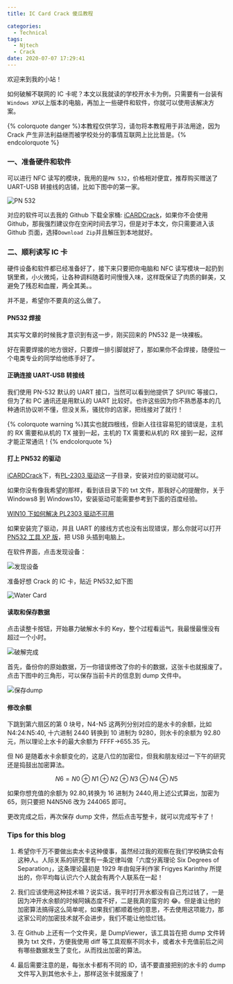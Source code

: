 ```yaml
---
title: IC Card Crack 傻瓜教程

categories:
  - Technical
tags:
  - Njtech
  - Crack
date: 2020-07-07 17:29:41
---
```


<div class="info">
  欢迎来到我的小站！
</div>

如何破解不联网的 IC 卡呢？本文以我就读的学校开水卡为例，只需要有一台装有`Windows XP`以上版本的电脑，再加上一些硬件和软件，你就可以使用该解决方案。

{% colorquote danger %}本教程仅供学习，请勿将本教程用于非法用途，因为 Crack 产生非法利益继而被学校处分的事情互联网上比比皆是。{% endcolorquote %}

<!-- more -->

### 一、准备硬件和软件

可以进行 NFC 读写的模块，我用的是`PN 532`，价格相对便宜，推荐购买赠送了 UART-USB 转接线的店铺，比如下图中的第一家。

![PN 532](http://leiblog.wang/static/image/2020/7/6a8Lum.png)

对应的软件可以去我的 Github 下载全家桶: [iCARDCrack](https://github.com/LeiWang1999/iCARDCrack)，如果你不会使用 Github，那我强烈建议你在空闲时间去学习，但是对于本文，你只需要进入该 Github 页面，选择`Download Zip`并且解压到本地就好。

### 二、顺利读写 IC 卡

硬件设备和软件都已经准备好了，接下来只要把你电脑和 NFC 读写模块一起扔到锅里煮，小火微炖，让各种调料随着时间慢慢入味，这样既保证了肉质的鲜美，又避免了残忍和血腥，两全其美。。

并不是，希望你不要真的这么做了。

#### PN532 焊接

其实写文章的时候我才意识到有这一步，刚买回来的 PN532 是一块裸板。

好在需要焊接的地方很好，只要焊一排引脚就好了，那如果你不会焊接，随便拉一个电类专业的同学给他练手好了。

#### 正确连接 UART-USB 转接线

我们使用 PN-532 默认的 UART 接口，当然可以看到他提供了 SPI/IIC 等接口，但为了和 PC 通讯还是用默认的 UART 比较好。也许这些因为你不熟悉基本的几种通讯协议听不懂，但没关系，骚扰你的店家，把线接对了就行！

{% colorquote warning %}其实也就四根线，但新人往往容易犯的错误是，主机的 RX 需要和从机的 TX 接到一起，主机的 TX 需要和从机的 RX 接到一起，这样才能正常通讯！{% endcolorquote %}

#### 打上 PN532 的驱动

[iCARDCrack](https://github.com/LeiWang1999/iCARDCrack)下，有[PL-2303 驱动](https://github.com/LeiWang1999/iCARDCrack/tree/master/PL-2303驱动)这一子目录，安装对应的驱动就可以。

如果你没有像我希望的那样，看到该目录下的 txt 文件，那我好心的提醒你，关于 Windows8 到 Windows10，安装驱动可能需要参考到下面的百度经验。

[WIN10 下如何解决 PL2303 驱动不可用](https://jingyan.baidu.com/article/c85b7a646f1db5003bac95be.html)

如果安装完了驱动，并且 UART 的接线方式也没有出现错误，那么你就可以打开[PN532 工具 XP 版](https://github.com/LeiWang1999/iCARDCrack/tree/master/PN532工具XP版)，把 USB 头插到电脑上。

在软件界面，点击发现设备：

![发现设备](http://leiblog.wang/static/image/2020/7/发现设备.png)

准备好想 Crack 的 IC 卡，贴近 PN532,如下图

![Water Card](http://leiblog.wang/static/image/2020/7/hg2Doq.png)

#### 读取和保存数据

点击读整卡按钮，开始暴力破解水卡的 Key，整个过程看运气，我最慢最慢没有超过一个小时。

![破解完成](http://leiblog.wang/static/image/2020/7/破解完成.png)

首先，备份你的原始数据，万一你错误修改了你的卡的数据，这张卡也就报废了。点击下图中的三角形，可以保存当前卡片的信息到 dump 文件中。

![保存dump](http://leiblog.wang/static/image/2020/7/保存dump文件.png)

#### 修改余额

下跳到第六扇区的第 0 块号，N4-N5 这两列分别对应的是水卡的余额，比如 N4:24:N5:40, 十六进制 2440 转换到 10 进制为 9280，则水卡的余额为 92.80 元，所以理论上水卡的最大余额为 FFFF->655.35 元。

但 N6 是随着水卡余额变化的，这是八位的加密位，但我和朋友经过一下午的研究还是捣鼓出加密算法。

$$
N6 = N0 \oplus N1 \oplus N2 \oplus N3 \oplus N4 \oplus N5
$$

如果你想充值的余额为 92.80,转换为 16 进制为 2440,用上述公式算出，加密为 65，则只要把 N4N5N6 改为 244065 即可。

更改完成之后，再次保存 dump 文件，然后点击写整卡，就可以完成写卡了！

### Tips for this blog

1. 希望你千万不要做出卖水卡这种傻事，虽然经过我的观察在我们学校确实会有这种人。人际关系的研究里有一条定律叫做「六度分离理论 Six Degrees of Separation」，这条理论最初是 1929 年由匈牙利作家 Frigyes Karinthy 所提出的，你平均每认识六个人就会有两个人联系在一起！
2. 我们应该使用这种技术嘛？说实话，我平时打开水都没有自己充过钱了，一是因为冲开水余额的时候阿姨态度不好，二是我真的蛮穷的 😂。但是谁让他的加密算法搞得这么简单呢，如果我们都顺着他的意思，不去使用这项能力，那这家公司的加密技术就不会进步，我们不能让他恰烂钱。

3. 在 Github 上还有一个文件夹，是 DumpViewer，该工具旨在把 dump 文件转换为 txt 文件，方便我使用 diff 等工具观察不同水卡，或者水卡充值前后之间有哪些数据发生了变化，从而找出加密的算法。

4. 最后需要注意的是，每张水卡都有不同的 ID，请不要直接把别的水卡的 dump 文件写入到其他水卡上，那样这张卡就报废了！
